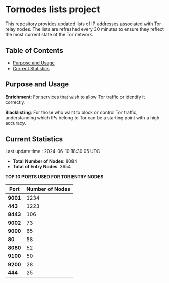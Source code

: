# Tornodes lists project

This repository provides updated lists of IP addresses associated with Tor relay nodes. The lists are refreshed every 30 minutes to ensure they reflect the most current state of the Tor network.

## Table of Contents

- [Purpose and Usage](#purpose-and-usage)
- [Current Statistics](#current-statistics)


## Purpose and Usage

**Enrichment**: For services that wish to allow Tor traffic or identify it correctly.

**Blacklisting**: For those who want to block or control Tor traffic, understanding which IPs belong to Tor can be a starting point with a high accuracy.

## Current Statistics

Last update time : 2024-06-10 18:30:05 UTC

- **Total Number of Nodes**: 8084
- **Total of Entry Nodes**: 3654

**TOP 10 PORTS USED FOR TOR ENTRY NODES**

| **Port** | **Number of Nodes** |
|------|-----------------|
| **9001**   | 1234  |
| **443**   | 1223  |
| **8443**   | 106  |
| **9002**   | 73  |
| **9000**   | 65  |
| **80**   | 58  |
| **8080**   | 52  |
| **9100**   | 50  |
| **9200**   | 28  |
| **444**   | 25  |

